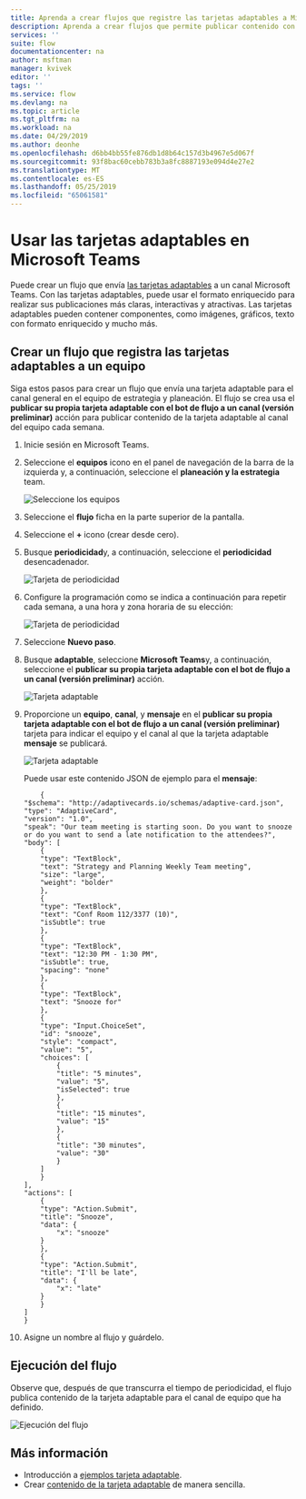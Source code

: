 ```yaml
---
title: Aprenda a crear flujos que registre las tarjetas adaptables a Microsoft Teams | Microsoft Docs
description: Aprenda a crear flujos que permite publicar contenido con formato enriquecido con las tarjetas adaptables a Microsoft Teams.
services: ''
suite: flow
documentationcenter: na
author: msftman
manager: kvivek
editor: ''
tags: ''
ms.service: flow
ms.devlang: na
ms.topic: article
ms.tgt_pltfrm: na
ms.workload: na
ms.date: 04/29/2019
ms.author: deonhe
ms.openlocfilehash: d6bb4bb55fe876db1d8b64c157d3b4967e5d067f
ms.sourcegitcommit: 93f8bac60cebb783b3a8fc8887193e094d4e27e2
ms.translationtype: MT
ms.contentlocale: es-ES
ms.lasthandoff: 05/25/2019
ms.locfileid: "65061581"
---
```

<!--from editor: I notice that adaptive cards is capitalized on the page opened by the link in the first paragraph. But the screenshots in this file don't show it being capitalized. So I'm unsure if it should change.-->


# <a name="use-adaptive-cards-in-microsoft-teams"></a>Usar las tarjetas adaptables en Microsoft Teams

Puede crear un flujo que envía [las tarjetas adaptables](https://adaptivecards.io) a un canal Microsoft Teams. Con las tarjetas adaptables, puede usar el formato enriquecido para realizar sus publicaciones más claras, interactivas y atractivas. Las tarjetas adaptables pueden contener componentes, como imágenes, gráficos, texto con formato enriquecido y mucho más.

## <a name="create-a-flow-that-posts-adaptive-cards-to-a-team"></a>Crear un flujo que registra las tarjetas adaptables a un equipo

Siga estos pasos para crear un flujo que envía una tarjeta adaptable para el canal general en el equipo de estrategia y planeación. El flujo se crea usa el **publicar su propia tarjeta adaptable con el bot de flujo a un canal (versión preliminar)** acción para publicar contenido de la tarjeta adaptable al canal del equipo cada semana.

1. Inicie sesión en Microsoft Teams.
1. Seleccione el **equipos** icono en el panel de navegación de la barra de la izquierda y, a continuación, seleccione el **planeación y la estrategia** team.

    ![Seleccione los equipos](media/create-adaptive-cards-teams/select-teams-team.png)

1. Seleccione el **flujo** ficha en la parte superior de la pantalla.
1. Seleccione el **+** icono (crear desde cero).
1. Busque **periodicidad**y, a continuación, seleccione el **periodicidad** desencadenador.

    ![Tarjeta de periodicidad](media/create-adaptive-cards-teams/select-recurrence.png)

1. Configure la programación como se indica a continuación para repetir cada semana, a una hora y zona horaria de su elección:
    
    ![Tarjeta de periodicidad](media/create-adaptive-cards-teams/recurrence-card.png)
    
1. Seleccione **Nuevo paso**.
1. Busque **adaptable**, seleccione **Microsoft Teams**y, a continuación, seleccione el **publicar su propia tarjeta adaptable con el bot de flujo a un canal (versión preliminar)** acción.

   ![Tarjeta adaptable](media/create-adaptive-cards-teams/select-adaptive-post-message-action.png)

1. Proporcione un **equipo**, **canal**, y **mensaje** en el **publicar su propia tarjeta adaptable con el bot de flujo a un canal (versión preliminar)** tarjeta para indicar el equipo y el canal al que la tarjeta adaptable **mensaje** se publicará.

   ![Tarjeta adaptable](media/create-adaptive-cards-teams/adaptive-card-message.png)

   Puede usar este contenido JSON de ejemplo para el **mensaje**:

    ````
        {
    "$schema": "http://adaptivecards.io/schemas/adaptive-card.json",
    "type": "AdaptiveCard",
    "version": "1.0",
    "speak": "Our team meeting is starting soon. Do you want to snooze  or do you want to send a late notification to the attendees?",
    "body": [
        {
        "type": "TextBlock",
        "text": "Strategy and Planning Weekly Team meeting",
        "size": "large",
        "weight": "bolder"
        },
        {
        "type": "TextBlock",
        "text": "Conf Room 112/3377 (10)",
        "isSubtle": true
        },
        {
        "type": "TextBlock",
        "text": "12:30 PM - 1:30 PM",
        "isSubtle": true,
        "spacing": "none"
        },
        {
        "type": "TextBlock",
        "text": "Snooze for"
        },
        {
        "type": "Input.ChoiceSet",
        "id": "snooze",
        "style": "compact",
        "value": "5",
        "choices": [
            {
            "title": "5 minutes",
            "value": "5",
            "isSelected": true
            },
            {
            "title": "15 minutes",
            "value": "15"
            },
            {
            "title": "30 minutes",
            "value": "30"
            }
        ]
        }
    ],
    "actions": [
        {
        "type": "Action.Submit",
        "title": "Snooze",
        "data": {
            "x": "snooze"
        }
        },
        {
        "type": "Action.Submit",
        "title": "I'll be late",
        "data": {
            "x": "late"
        }
        }
    ]
    }
    ````


1. Asigne un nombre al flujo y guárdelo.


## <a name="run-the-flow"></a>Ejecución del flujo

Observe que, después de que transcurra el tiempo de periodicidad, el flujo publica contenido de la tarjeta adaptable para el canal de equipo que ha definido.

![Ejecución del flujo](media/create-adaptive-cards-teams/flow-run-result.png)

## <a name="learn-more"></a>Más información

- Introducción a [ejemplos tarjeta adaptable](https://adaptivecards.io/samples/).
- Crear [contenido de la tarjeta adaptable](https://adaptivecards.io) de manera sencilla.



